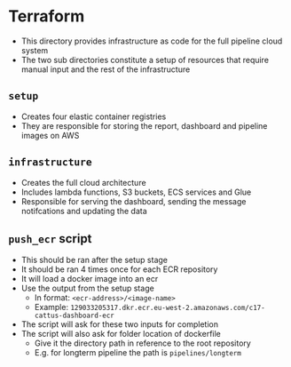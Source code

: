 # Terraform

- This directory provides infrastructure as code for the full pipeline cloud system
- The two sub directories constitute a setup of resources that require manual input and the rest of the infrastructure

## `setup`
- Creates four elastic container registries
- They are responsible for storing the report, dashboard and pipeline images on AWS

## `infrastructure`
- Creates the full cloud architecture
- Includes lambda functions, S3 buckets, ECS services and Glue
- Responsible for serving the dashboard, sending the message notifcations and updating the data

## `push_ecr` script
- This should be ran after the setup stage
- It should be ran 4 times once for each ECR repository
- It will load a docker image into an ecr
- Use the output from the setup stage
    - In format: `<ecr-address>/<image-name>`
    - Example: `129033205317.dkr.ecr.eu-west-2.amazonaws.com/c17-cattus-dashboard-ecr`
- The script will ask for these two inputs for completion
- The script will also ask for folder location of dockerfile
    - Give it the directory path in reference to the root repository
    - E.g. for longterm pipeline the path is `pipelines/longterm`